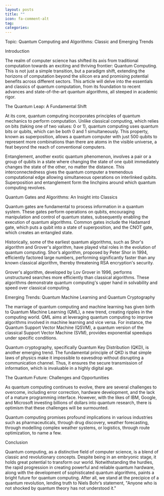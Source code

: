 ```yaml
---
layout: posts
title: ""
icon: fa-comment-alt
tag: 
categories: 
---
```


Topic: Quantum Computing and Algorithms: Classic and Emerging Trends

Introduction

The realm of computer science has shifted its axis from traditional computation towards an exciting and thriving frontier: Quantum Computing. This is not just a simple transition, but a paradigm shift, extending the horizons of computation beyond the silicon era and promising potential benefits across different sectors. This article will delve into the essentials and classics of quantum computation, from its foundation to recent advances and state-of-the-art quantum algorithms, all steeped in academic rigor.

The Quantum Leap: A Fundamental Shift

At its core, quantum computing incorporates principles of quantum mechanics to perform computation. Unlike classical computing, which relies on bits (taking one of two values: 0 or 1), quantum computing uses quantum bits or qubits, which can be both 0 and 1 simultaneously. This property, known as superposition, allows a quantum computer with just 500 qubits to represent more combinations than there are atoms in the visible universe, a feat beyond the reach of conventional computers.

Entanglement, another exotic quantum phenomenon, involves a pair or a group of qubits in a state where changing the state of one qubit immediately changes the state of the other, no matter the distance. This interconnectedness gives the quantum computer a tremendous computational edge allowing simultaneous operations on interlinked qubits. Superposition and entanglement form the linchpins around which quantum computing revolves.

Quantum Gates and Algorithms: An Insight into Classics

Quantum gates are fundamental to process information in a quantum system. These gates perform operations on qubits, encouraging manipulation and control of quantum states, subsequently enabling the execution of quantum algorithms. Common gates include the Hadamard gate, which puts a qubit into a state of superposition, and the CNOT gate, which creates an entangled state.

Historically, some of the earliest quantum algorithms, such as Shor's algorithm and Grover's algorithm, have played vital roles in the evolution of quantum computing. Shor’s algorithm, proposed by Peter Shor in 1994, efficiently factored large numbers, performing significantly faster than any known classical algorithm, thereby threatening RSA encryption's security.

Grover's algorithm, developed by Lov Grover in 1996, performs unstructured searches more efficiently than classical algorithms. These algorithms demonstrate quantum computing's upper hand in solvability and speed over classical computing.

Emerging Trends: Quantum Machine Learning and Quantum Cryptography

The marriage of quantum computing and machine learning has given birth to Quantum Machine Learning (QML), a new trend, creating ripples in the computing world. QML aims at leveraging quantum computing to improve algorithms involved in machine learning and vice versa. For instance, the Quantum Support Vector Machine (QSVM), a quantum version of the classical Support Vector Machine (SVM), provides exponential speedups under specific conditions.

Quantum cryptography, specifically Quantum Key Distribution (QKD), is another emerging trend. The fundamental principle of QKD is that simple laws of physics make it impossible to eavesdrop without disrupting a communication channel. Thus, it ensures the secure transmission of information, which is invaluable in a highly digital age.

The Quantum Future: Challenges and Opportunities

As quantum computing continues to evolve, there are several challenges to overcome, including error correction, hardware development, and the lack of a mature programming interface. However, with the likes of IBM, Google, and Microsoft investing billions of dollars into quantum research, there is optimism that these challenges will be surmounted.

Quantum computing promises profound implications in various industries such as pharmaceuticals, through drug discovery, weather forecasting, through modelling complex weather systems, or logistics, through route optimization, to name a few.

Conclusion

Quantum computing, as a distinctive field of computer science, is a blend of classic and revolutionary concepts. Despite being in an embryonic stage, it holds great potential to transform our world. Notwithstanding the hurdles, the rapid progression in creating powerful and reliable quantum hardware, along with the development of sophisticated quantum algorithms, paints a bright future for quantum computing. After all, we stand at the precipice of a quantum revolution, lending truth to Niels Bohr’s statement, "Anyone who is not shocked by quantum theory has not understood it."